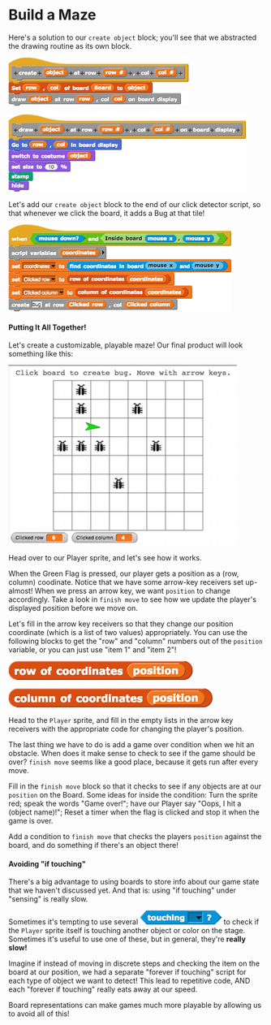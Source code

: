 # Build a Maze

Here's a solution to our `create object` block; you'll see that we abstracted the drawing routine as its own block.

![](../.gitbook/assets/image%20%28168%29.png)

![](../.gitbook/assets/image%20%28234%29.png)

Let's add our `create object` block to the end of our click detector script, so that whenever we click the board, it adds a Bug at that tile!

![](../.gitbook/assets/image%20%2835%29.png)

#### Putting It All Together!

Let's create a customizable, playable maze! Our final product will look something like this:

![](../.gitbook/assets/image%20%2861%29.png)

Head over to our Player sprite, and let's see how it works.

When the Green Flag is pressed, our player gets a position as a \(row, column\) coodinate. Notice that we have some arrow-key receivers set up- almost! When we press an arrow key, we want `position` to change accordingly. Take a look in `finish move` to see how we update the player's displayed position before we move on.

Let's fill in the arrow key receivers so that they change our position coordinate \(which is a list of two values\) appropriately. You can use the following blocks to get the "row" and "column" numbers out of the `position` variable, or you can just use "item 1" and "item 2"!

![](../.gitbook/assets/image%20%2883%29.png)

![](../.gitbook/assets/image%20%28135%29.png)

Head to the `Player` sprite, and fill in the empty lists in the arrow key receivers with the appropriate code for changing the player's position.

The last thing we have to do is add a game over condition when we hit an obstacle. When does it make sense to check to see if the game should be over? `finish move` seems like a good place, because it gets run after every move.

Fill in the `finish move` block so that it checks to see if any objects are at our `position` on the Board. Some ideas for inside the condition: Turn the sprite red; speak the words "Game over!"; have our Player say "Oops, I hit a \(object name\)!"; Reset a timer when the flag is clicked and stop it when the game is over.

Add a condition to `finish move` that checks the players `position` against the board, and do something if there's an object there!

#### Avoiding "if touching"

There's a big advantage to using boards to store info about our game state that we haven't discussed yet. And that is: using "if touching" under "sensing" is really slow.

Sometimes it's tempting to use several ![](../.gitbook/assets/image%20%28132%29.png) to check if the `Player` sprite itself is touching another object or color on the stage. Sometimes it's useful to use one of these, but in general, they're **really slow!**

Imagine if instead of moving in discrete steps and checking the item on the board at our position, we had a separate "forever if touching" script for each type of object we want to detect! This lead to repetitive code, AND each "forever if touching" really eats away at our speed.

Board representations can make games much more playable by allowing us to avoid all of this!

